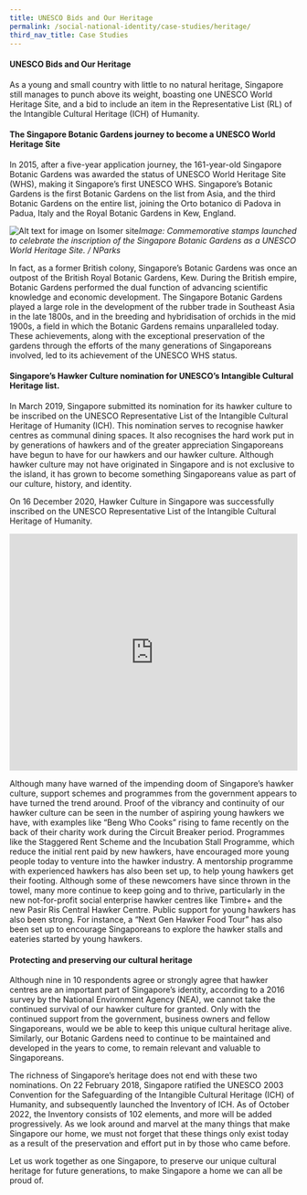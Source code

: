 ```yaml
---
title: UNESCO Bids and Our Heritage
permalink: /social-national-identity/case-studies/heritage/
third_nav_title: Case Studies
---
```

#### UNESCO Bids and Our Heritage

As a young and small country with little to no natural heritage, Singapore still manages to punch above its weight, boasting one UNESCO World Heritage Site, and a bid to include an item in the Representative List (RL) of the Intangible Cultural Heritage (ICH) of Humanity. 

#### The Singapore Botanic Gardens journey to become a UNESCO World Heritage Site

In 2015, after a five-year application journey, the 161-year-old Singapore Botanic Gardens was awarded the status of UNESCO World Heritage Site (WHS), making it Singapore’s first UNESCO WHS. Singapore’s Botanic Gardens is the first Botanic Gardens on the list from Asia, and the third Botanic Gardens on the entire list, joining the Orto botanico di Padova in Padua, Italy and the Royal Botanic Gardens in Kew, England.

![Alt text for image on Isomer site](/images/society/case-studies/botgard.jpg)*Image: Commemorative stamps launched to celebrate the inscription of the Singapore Botanic Gardens as a UNESCO World Heritage Site. / NParks*

In fact, as a former British colony, Singapore’s Botanic Gardens was once an outpost of the British Royal Botanic Gardens, Kew. During the British empire, Botanic Gardens performed the dual function of advancing scientific knowledge and economic development. The Singapore Botanic Gardens played a large role in the development of the rubber trade in Southeast Asia in the late 1800s, and in the breeding and hybridisation of orchids in the mid 1900s, a field in which the Botanic Gardens remains unparalleled today. These achievements, along with the exceptional preservation of the gardens through the efforts of the many generations of Singaporeans involved, led to its achievement of the UNESCO WHS status.

#### Singapore’s Hawker Culture nomination for UNESCO’s Intangible Cultural Heritage list.

In March 2019, Singapore submitted its nomination for its hawker culture to be inscribed on the UNESCO Representative List of the Intangible Cultural Heritage of Humanity (ICH). This nomination serves to recognise hawker centres as communal dining spaces. It also recognises the hard work put in by generations of hawkers and of the greater appreciation Singaporeans have begun to have for our hawkers and our hawker culture. Although hawker culture may not have originated in Singapore and is not exclusive to the island, it has grown to become something Singaporeans value as part of our culture, history, and identity.

On 16 December 2020, Hawker Culture in Singapore was successfully inscribed on the UNESCO Representative List of the Intangible Cultural Heritage of Humanity. 

<iframe width="100%" height="415" src="https://www.youtube.com/embed/PcSEBDCRt-I" title="YouTube video player" frameborder="0" allow="accelerometer; autoplay; clipboard-write; encrypted-media; gyroscope; picture-in-picture" allowfullscreen=""></iframe>

Although many have warned of the impending doom of Singapore’s hawker culture, support schemes and programmes from the government appears to have turned the trend around. Proof of the vibrancy and continuity of our hawker culture can be seen in the number of aspiring young hawkers we have, with examples like “Beng Who Cooks” rising to fame recently on the back of their charity work during the Circuit Breaker period. Programmes like the Staggered Rent Scheme and the Incubation Stall Programme, which reduce the initial rent paid by new hawkers, have encouraged more young people today to venture into the hawker industry. A mentorship programme with experienced hawkers has also been set up, to help young hawkers get their footing. Although some of these newcomers have since thrown in the towel, many more continue to keep going and to thrive, particularly in the new not-for-profit social enterprise hawker centres like Timbre+ and the new Pasir Ris Central Hawker Centre. Public support for young hawkers has also been strong. For instance, a “Next Gen Hawker Food Tour” has also been set up to encourage Singaporeans to explore the hawker stalls and eateries started by young hawkers.

#### Protecting and preserving our cultural heritage

Although nine in 10 respondents agree or strongly agree that hawker centres are an important part of Singapore’s identity, according to a 2016 survey by the National Environment Agency (NEA), we cannot take the continued survival of our hawker culture for granted. Only with the continued support from the government, business owners and fellow Singaporeans, would we be able to keep this unique cultural heritage alive. Similarly, our Botanic Gardens need to continue to be maintained and developed in the years to come, to remain relevant and valuable to Singaporeans.

The richness of Singapore’s heritage does not end with these two nominations. On 22 February 2018, Singapore ratified the UNESCO 2003 Convention for the Safeguarding of the Intangible Cultural Heritage (ICH) of Humanity, and subsequently launched the Inventory of ICH. As of October 2022, the Inventory consists of 102 elements, and more will be added progressively. As we look around and marvel at the many things that make Singapore our home, we must not forget that these things only exist today as a result of the preservation and effort put in by those who came before. 

Let us work together as one Singapore, to preserve our unique cultural heritage for future generations, to make Singapore a home we can all be proud of.